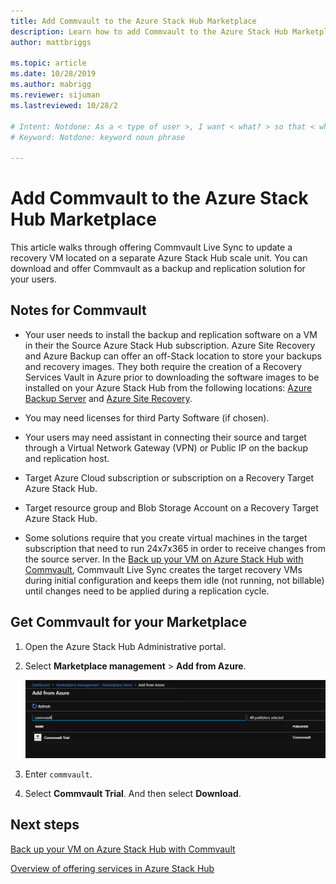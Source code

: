 ```yaml
---
title: Add Commvault to the Azure Stack Hub Marketplace 
description: Learn how to add Commvault to the Azure Stack Hub Marketplace.
author: mattbriggs

ms.topic: article
ms.date: 10/28/2019
ms.author: mabrigg
ms.reviewer: sijuman
ms.lastreviewed: 10/28/2

# Intent: Notdone: As a < type of user >, I want < what? > so that < why? >
# Keyword: Notdone: keyword noun phrase

---
```



# Add Commvault to the Azure Stack Hub Marketplace

This article walks through offering Commvault Live Sync to update a recovery VM located on a separate Azure Stack Hub scale unit. You can download and offer Commvault as a backup and replication solution for your users. 

## Notes for Commvault

- Your user needs to install the backup and replication software on a VM in their the Source Azure Stack Hub subscription. Azure Site Recovery and Azure Backup can offer an off-Stack location to store your backups and recovery images. They both require the creation of a Recovery Services Vault in Azure prior to downloading the software images to be installed on your Azure Stack Hub from the following locations: [Azure Backup Server](https://go.microsoft.com/fwLink/?LinkId=626082&clcid=0x0409) and [Azure Site Recovery](https://aka.ms/unifiedinstaller_eus).  
    
- You may need licenses for third Party Software (if chosen).
- Your users may need assistant in connecting their source and target through a Virtual Network Gateway (VPN) or Public IP on the backup and replication host.
- Target Azure Cloud subscription or subscription on a Recovery Target Azure Stack Hub.
- Target resource group and Blob Storage Account on a Recovery Target Azure Stack Hub.
- Some solutions require that you create virtual machines in the target subscription that need to run 24x7x365 in order to receive changes from the source server. In the [Back up your VM on Azure Stack Hub with Commvault](../user/azure-stack-network-howto-backup-commvault.md), Commvault Live Sync creates the target recovery VMs during initial configuration and keeps them idle (not running, not billable) until changes need to be applied during a replication cycle.


## Get Commvault for your Marketplace

1. Open the Azure Stack Hub Administrative portal.
2. Select **Marketplace management** > **Add from Azure**.

    ![Commvault for Azure Stack Hub](./media/azure-stack-network-offer-backup-commvault/get-commvault-for-marketplace.png)

3. Enter `commvault`.
4. Select **Commvault Trial**. And then select **Download**.


## Next steps

[Back up your VM on Azure Stack Hub with Commvault](../user/azure-stack-network-howto-backup-commvault.md)

[Overview of offering services in Azure Stack Hub](service-plan-offer-subscription-overview.md)
